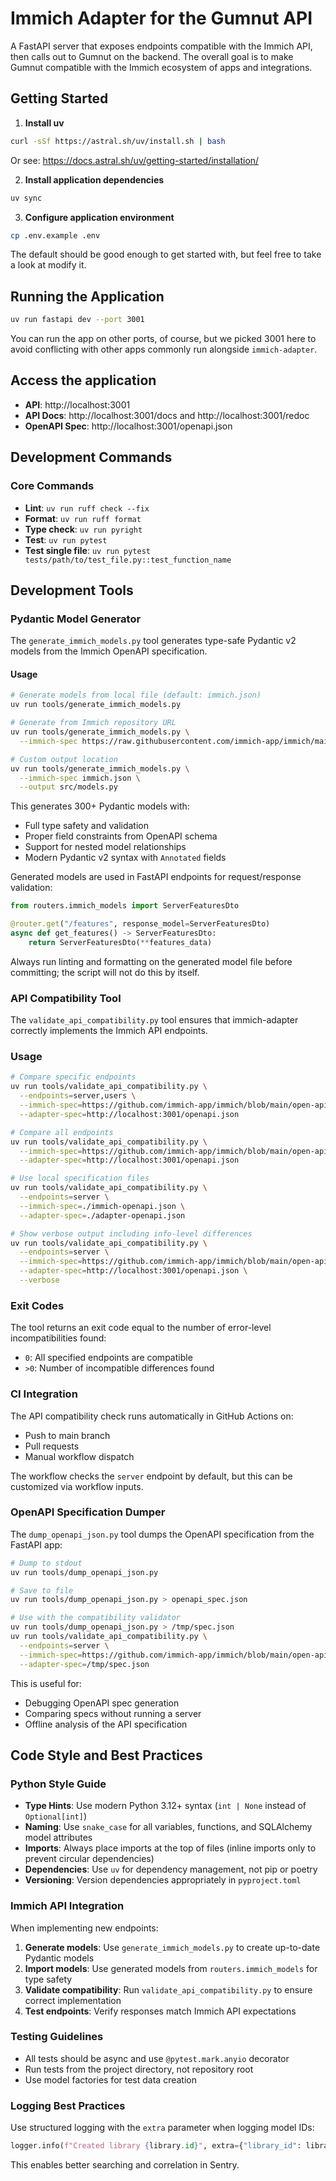 # Immich Adapter for the Gumnut API

A FastAPI server that exposes endpoints compatible with the Immich API,
then calls out to Gumnut on the backend. The overall goal is to make
Gumnut compatible with the Immich ecosystem of apps and integrations.

## Getting Started

1. **Install uv**

```bash
curl -sSf https://astral.sh/uv/install.sh | bash
```

Or see: https://docs.astral.sh/uv/getting-started/installation/

2. **Install application dependencies**

```bash
uv sync
```

3. **Configure application environment**

```bash
cp .env.example .env
```

The default should be good enough to get started with, but feel free to take a look at modify it.

## Running the Application

```bash
uv run fastapi dev --port 3001
```

You can run the app on other ports, of course, but we picked 3001 here
to avoid conflicting with other apps commonly run alongside `immich-adapter`.

## Access the application

- **API**: http://localhost:3001
- **API Docs**: http://localhost:3001/docs and http://localhost:3001/redoc
- **OpenAPI Spec**: http://localhost:3001/openapi.json

## Development Commands

### Core Commands

- **Lint**: `uv run ruff check --fix`
- **Format**: `uv run ruff format`
- **Type check**: `uv run pyright`
- **Test**: `uv run pytest`
- **Test single file**: `uv run pytest tests/path/to/test_file.py::test_function_name`

## Development Tools

### Pydantic Model Generator

The `generate_immich_models.py` tool generates type-safe Pydantic v2 models from the Immich OpenAPI specification.

#### Usage

```bash
# Generate models from local file (default: immich.json)
uv run tools/generate_immich_models.py

# Generate from Immich repository URL
uv run tools/generate_immich_models.py \
  --immich-spec https://raw.githubusercontent.com/immich-app/immich/main/open-api/immich-openapi-specs.json

# Custom output location
uv run tools/generate_immich_models.py \
  --immich-spec immich.json \
  --output src/models.py
```

This generates 300+ Pydantic models with:

- Full type safety and validation
- Proper field constraints from OpenAPI schema
- Support for nested model relationships
- Modern Pydantic v2 syntax with `Annotated` fields

Generated models are used in FastAPI endpoints for request/response validation:

```python
from routers.immich_models import ServerFeaturesDto

@router.get("/features", response_model=ServerFeaturesDto)
async def get_features() -> ServerFeaturesDto:
    return ServerFeaturesDto(**features_data)
```

Always run linting and formatting on the generated model file before committing; the script will not do this by itself.

### API Compatibility Tool

The `validate_api_compatibility.py` tool ensures that immich-adapter correctly implements the Immich API endpoints.

### Usage

```bash
# Compare specific endpoints
uv run tools/validate_api_compatibility.py \
  --endpoints=server,users \
  --immich-spec=https://github.com/immich-app/immich/blob/main/open-api/immich-openapi-specs.json \
  --adapter-spec=http://localhost:3001/openapi.json

# Compare all endpoints
uv run tools/validate_api_compatibility.py \
  --immich-spec=https://github.com/immich-app/immich/blob/main/open-api/immich-openapi-specs.json \
  --adapter-spec=http://localhost:3001/openapi.json

# Use local specification files
uv run tools/validate_api_compatibility.py \
  --endpoints=server \
  --immich-spec=./immich-openapi.json \
  --adapter-spec=./adapter-openapi.json

# Show verbose output including info-level differences
uv run tools/validate_api_compatibility.py \
  --endpoints=server \
  --immich-spec=https://github.com/immich-app/immich/blob/main/open-api/immich-openapi-specs.json \
  --adapter-spec=http://localhost:3001/openapi.json \
  --verbose
```

### Exit Codes

The tool returns an exit code equal to the number of error-level incompatibilities found:

- `0`: All specified endpoints are compatible
- `>0`: Number of incompatible differences found

### CI Integration

The API compatibility check runs automatically in GitHub Actions on:

- Push to main branch
- Pull requests
- Manual workflow dispatch

The workflow checks the `server` endpoint by default, but this can be customized via workflow inputs.

### OpenAPI Specification Dumper

The `dump_openapi_json.py` tool dumps the OpenAPI specification from the FastAPI app:

```bash
# Dump to stdout
uv run tools/dump_openapi_json.py

# Save to file
uv run tools/dump_openapi_json.py > openapi_spec.json

# Use with the compatibility validator
uv run tools/dump_openapi_json.py > /tmp/spec.json
uv run tools/validate_api_compatibility.py \
  --endpoints=server \
  --immich-spec=https://github.com/immich-app/immich/blob/main/open-api/immich-openapi-specs.json \
  --adapter-spec=/tmp/spec.json
```

This is useful for:

- Debugging OpenAPI spec generation
- Comparing specs without running a server
- Offline analysis of the API specification

## Code Style and Best Practices

### Python Style Guide

- **Type Hints**: Use modern Python 3.12+ syntax (`int | None` instead of `Optional[int]`)
- **Naming**: Use `snake_case` for all variables, functions, and SQLAlchemy model attributes
- **Imports**: Always place imports at the top of files (inline imports only to prevent circular dependencies)
- **Dependencies**: Use `uv` for dependency management, not pip or poetry
- **Versioning**: Version dependencies appropriately in `pyproject.toml`

### Immich API Integration

When implementing new endpoints:

1. **Generate models**: Use `generate_immich_models.py` to create up-to-date Pydantic models
2. **Import models**: Use generated models from `routers.immich_models` for type safety
3. **Validate compatibility**: Run `validate_api_compatibility.py` to ensure correct implementation
4. **Test endpoints**: Verify responses match Immich API expectations

### Testing Guidelines

- All tests should be async and use `@pytest.mark.anyio` decorator
- Run tests from the project directory, not repository root
- Use model factories for test data creation

### Logging Best Practices

Use structured logging with the `extra` parameter when logging model IDs:

```python
logger.info(f"Created library {library.id}", extra={"library_id": library.id})
```

This enables better searching and correlation in Sentry.
